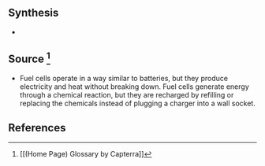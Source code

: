 ## Synthesis
- 
## Source [^1]
- Fuel cells operate in a way similar to batteries, but they produce electricity and heat without breaking down. Fuel cells generate energy through a chemical reaction, but they are recharged by refilling or replacing the chemicals instead of plugging a charger into a wall socket.
## References

[^1]: [[(Home Page) Glossary by Capterra]]
